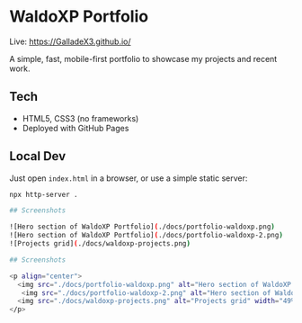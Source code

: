 # WaldoXP Portfolio

Live: https://GalladeX3.github.io/

A simple, fast, mobile-first portfolio to showcase my projects and recent work.

## Tech
- HTML5, CSS3 (no frameworks)
- Deployed with GitHub Pages

## Local Dev
Just open `index.html` in a browser, or use a simple static server:
```bash
npx http-server .

## Screenshots

![Hero section of WaldoXP Portfolio](./docs/portfolio-waldoxp.png)
![Hero section of WaldoXP Portfolio](./docs/portfolio-waldoxp-2.png)
![Projects grid](./docs/waldoxp-projects.png)

## Screenshots

<p align="center">
  <img src="./docs/portfolio-waldoxp.png" alt="Hero section of WaldoXP Portfolio" width="49%" />
   <img src="./docs/portfolio-waldoxp-2.png" alt="Hero section of WaldoXP Portfolio" width="49%" />
  <img src="./docs/waldoxp-projects.png" alt="Projects grid" width="49%" />
</p>
